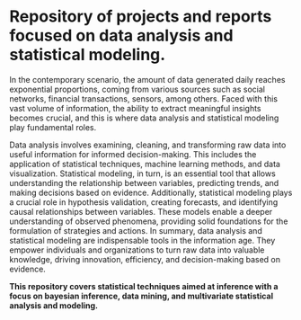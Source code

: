 # Repository of projects and reports focused on data analysis and statistical modeling.

In the contemporary scenario, the amount of data generated daily reaches exponential proportions, coming from various sources such as social networks, financial transactions, sensors, among others. Faced with this vast volume of information, the ability to extract meaningful insights becomes crucial, and this is where data analysis and statistical modeling play fundamental roles.

Data analysis involves examining, cleaning, and transforming raw data into useful information for informed decision-making. This includes the application of statistical techniques, machine learning methods, and data visualization. Statistical modeling, in turn, is an essential tool that allows understanding the relationship between variables, predicting trends, and making decisions based on evidence. Additionally, statistical modeling plays a crucial role in hypothesis validation, creating forecasts, and identifying causal relationships between variables. These models enable a deeper understanding of observed phenomena, providing solid foundations for the formulation of strategies and actions. In summary, data analysis and statistical modeling are indispensable tools in the information age. They empower individuals and organizations to turn raw data into valuable knowledge, driving innovation, efficiency, and decision-making based on evidence.

**This repository covers statistical techniques aimed at inference with a focus on bayesian inference, data mining, and multivariate statistical analysis and modeling.**
